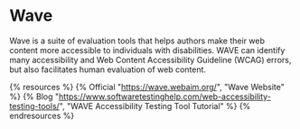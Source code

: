 # Wave

Wave is a suite of evaluation tools that helps authors make their web content more accessible to individuals with disabilities. WAVE can identify many accessibility and Web Content Accessibility Guideline (WCAG) errors, but also facilitates human evaluation of web content.

{% resources %}
  {% Official "https://wave.webaim.org/", "Wave Website" %}
  {% Blog "https://www.softwaretestinghelp.com/web-accessibility-testing-tools/", "WAVE Accessibility Testing Tool Tutorial" %}
{% endresources %}